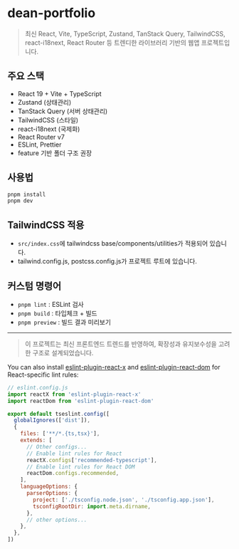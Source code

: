 # dean-portfolio

> 최신 React, Vite, TypeScript, Zustand, TanStack Query, TailwindCSS, react-i18next, React Router 등 트렌디한 라이브러리 기반의 웹앱 프로젝트입니다.

## 주요 스택
- React 19 + Vite + TypeScript
- Zustand (상태관리)
- TanStack Query (서버 상태관리)
- TailwindCSS (스타일)
- react-i18next (국제화)
- React Router v7
- ESLint, Prettier
- feature 기반 폴더 구조 권장

## 사용법

```bash
pnpm install
pnpm dev
```

## TailwindCSS 적용
- `src/index.css`에 tailwindcss base/components/utilities가 적용되어 있습니다.
- tailwind.config.js, postcss.config.js가 프로젝트 루트에 있습니다.

## 커스텀 명령어
- `pnpm lint` : ESLint 검사
- `pnpm build` : 타입체크 + 빌드
- `pnpm preview` : 빌드 결과 미리보기

---

> 이 프로젝트는 최신 프론트엔드 트렌드를 반영하여, 확장성과 유지보수성을 고려한 구조로 설계되었습니다.

You can also install [eslint-plugin-react-x](https://github.com/Rel1cx/eslint-react/tree/main/packages/plugins/eslint-plugin-react-x) and [eslint-plugin-react-dom](https://github.com/Rel1cx/eslint-react/tree/main/packages/plugins/eslint-plugin-react-dom) for React-specific lint rules:

```js
// eslint.config.js
import reactX from 'eslint-plugin-react-x'
import reactDom from 'eslint-plugin-react-dom'

export default tseslint.config([
  globalIgnores(['dist']),
  {
    files: ['**/*.{ts,tsx}'],
    extends: [
      // Other configs...
      // Enable lint rules for React
      reactX.configs['recommended-typescript'],
      // Enable lint rules for React DOM
      reactDom.configs.recommended,
    ],
    languageOptions: {
      parserOptions: {
        project: ['./tsconfig.node.json', './tsconfig.app.json'],
        tsconfigRootDir: import.meta.dirname,
      },
      // other options...
    },
  },
])
```
